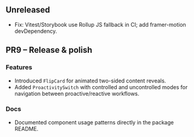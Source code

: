 ## Unreleased

- Fix: Vitest/Storybook use Rollup JS fallback in CI; add framer-motion devDependency.

## PR9 – Release & polish

### Features
- Introduced `FlipCard` for animated two-sided content reveals.
- Added `ProactivitySwitch` with controlled and uncontrolled modes for navigation between proactive/reactive workflows.

### Docs
- Documented component usage patterns directly in the package README.
